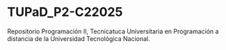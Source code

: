 # TUPaD_P2-C22025
Repositorio Programación II, Tecnicatuca Universitaria en Programación a distancia de la Universidad Tecnológica Nacional.
